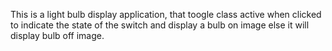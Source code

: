 This is a light bulb display application, that
toogle class active when clicked to indicate the state of the switch and display a bulb on image else it will display bulb off image.